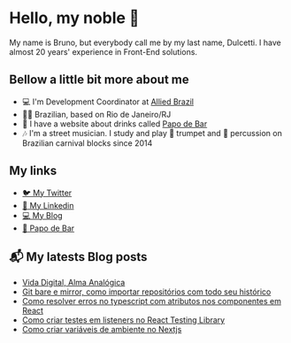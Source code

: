 # Hello, my noble 🍻

My name is Bruno, but everybody call me by my last name, Dulcetti. I have almost 20 years' experience in Front-End solutions.

## Bellow a little bit more about me

- 💻 I'm Development Coordinator at [Allied Brazil](http://www.alliedbrasil.com)
- 🏴‍☠️ Brazilian, based on Rio de Janeiro/RJ
- 🍻 I have a website about drinks called [Papo de Bar](https:///www.papodebar.com)
- 🎶 I'm a street musician. I study and play 🎺 trumpet and 🥁 percussion on Brazilian carnival blocks since 2014

## My links

- [🐦 My Twitter](https://www.twitter.com/dulcetti)
- [🔭 My Linkedin](https://www.linkedin.com/in/dulcetti)
- [💻 My Blog](https://www.brunodulcetti.com/)
- [🍻 Papo de Bar](https:///www.papodebar.com)

## 📬 My latests Blog posts

<!-- BLOG:START -->
- [Vida Digital, Alma Analógica](https://www.brunodulcetti.com/vida-digital-alma-analogica/)
- [Git bare e mirror, como importar repositórios com todo seu histórico](https://www.brunodulcetti.com/git-bare-e-mirror-como-importar-repositorios-com-todo-seu-historico/)
- [Como resolver erros no typescript com atributos nos componentes em React](https://www.brunodulcetti.com/como-resolver-erros-no-typescript-com-atributos-nos-componentes-em-react/)
- [Como criar testes em listeners no React Testing Library](https://www.brunodulcetti.com/como-criar-testes-em-listeners-no-react-testing-library/)
- [Como criar variáveis de ambiente no Nextjs](https://www.brunodulcetti.com/como-criar-variaveis-de-ambiente-no-nextjs/)
<!-- BLOG:END -->
